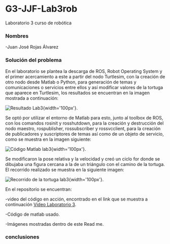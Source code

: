 # G3-JJF-Lab3rob
Laboratorio 3 curso de robótica
### Nombres

-Juan José Rojas Álvarez

### Solución del problema
En el laboratorio se plantea la descarga de ROS, Robot Operating System y el primer acercamiento a este a partir del nodo Turtlesim, con la creación de otro nodo desde Matlab o Python, para generación de temas y comunicaciones o servicios entre ellos y así modificar valores de la tortuga que aparece en Turtlesim, los resultados se encuentran en la imagen mostrada a continuación:

![Resultado Lab3](https://drive.google.com/file/d/1oKGA3Ull-dgRPKEKAFiSA_vscAos6WjD/view?usp=sharing){width='100px'}.

Se optó por utilizar el entorno de Matlab para esto, junto al toolbox de ROS, con los comandos rosinit y rosshutdown, para la creación y destrucción del nodo maestro, rospublisher, rossubscriber y rossvcclient, para la creación de publicadores y suscriptores de temas así como de un objeto de servicio, como se muestra en la imagen siguiente:

![Código Matlab lab3](https://drive.google.com/file/d/1mmd6b18IRk3zum61X3_Q3NVcWPZSJ3Zg/view?usp=sharing){width='100px'}.

Se modificaron la pose relativa y la velocidad y creó un ciclo for donde se dibujaba una figura cercana a la de un triángulo con el camino de la tortuga. El recorrido realizado se muestra en la siguiente imagen:

![Recorrido de la tortuga lab3](https://drive.google.com/file/d/1moy_9Zh4oLJCY4EtjSJLdRbfvEyBvQwT/view?usp=sharing){width='100px'}.

En el repositorio se encuentran: 

-video del código en acción, encontrado en el link que se muestra a continuación [Video Laboratorio 3](https://youtu.be/XY7onDt0-YQ).

-Código de matlab usado.

-Imágenes mostradas dentro de este Read me.

### conclusiones
